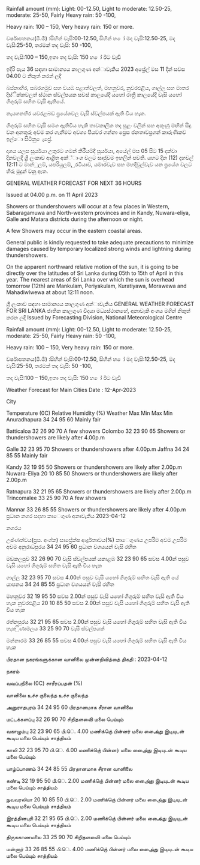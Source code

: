 Rainfall amount (mm): Light: 00-12.50, Light to moderate: 12.50-25, moderate: 25-50, Fairly Heavy rain: 50 -100,

Heavy rain: 100 – 150, Very heavy rain: 150 or more.

වර්ෂාපතනය(මි.මී) :සිහින් වැසි:00-12.50, සිහින් හ ෝ මද වැසි:12.50-25, මද වැසි:25-50, තරමක් තද වැසි: 50 -100,

තද වැසි:100 – 150,ඉතා තද වැසි: 150 හ ෝ ඊට වැඩි

ඉදිරි පැය 36 සඳහා සාමාන්‍යය කාලගුණ අන්‍ාවැකිය 2023 අප්‍රේල් මස 11 දින්‍ සවස 04.00 ට නිකුත් කරන්‍ ලදි

බස්නාහිර, සබරගමුව සහ වයඹ පළාත්වලත්, මහනුවර, නුවරඑළිය, ගාල්ල සහ මාතර දිස්ික්කවලත් ස්ථාන ස්වල්පයක සවස් කාලයේදී යහෝ රාත්‍රී කාලයේදී වැසි යහෝ ගිගුරුම් සහිත වැසි ඇතියේ.

නැයගනහිර යවරළබඩ ප්‍රයේශවල වැසි ස්වල්පයක් ඇති විය හැක.

ගිගුරුම් සහිත වැසි සමග ඇතිවිය හැකි තාවකාලික තද සුළං වලින් සහ අකුණු මඟින් සිදු වන අනතුරු අවම කර ගැනීමට අවශ්‍ය පියවර ගන්නා ප්‍රෙස ජනතාවප්‍රගන් කාරුණිකව ඉල්ො සිටිනු ෙැප්‍රේ.

දෘශය යලස සූර්යයා උතුරට ගමන් කිරීයම්දී සූර්යයා, අයේල් මස 05 සිට 15 දක්වා දිනවලදී ශ්‍රී ලංකාව ආශ්‍රිත අක්්ාංශ වලට සෘජුවම ඉහලින් පවතී. යහට දින (12) දහවල් 12:11 ට මාන්ුලම්, යපරියුලම්, ුරටියාව, යමාරවැව සහ මහදිවුල්වැව යන ප්‍රයේශ වලට හිරු මුදුන් වනු ඇත.

GENERAL WEATHER FORECAST FOR NEXT 36 HOURS

Issued at 04.00 p.m. on 11 April 2023

Showers or thundershowers will occur at a few places in Western, Sabaragamuwa and North-western provinces and in Kandy, Nuwara-eliya, Galle and Matara districts during the afternoon or night.

A few Showers may occur in the eastern coastal areas.

General public is kindly requested to take adequate precautions to minimize damages caused by temporary localized strong winds and lightning during thundershowers.

On the apparent northward relative motion of the sun, it is going to be directly over the latitudes of Sri Lanka during 05th to 15th of April in this year. The nearest areas of Sri Lanka over which the sun is overhead tomorrow (12th) are Mankulam, Periyakulam, Kuratiyawa, Morawewa and Mahadiwlwewa at about 12:11 noon.

ශ්‍රී ලංකාව සඳහා සාමාන්‍යය කාලගුණ අන්‍ාවැකිය GENERAL WEATHER FORECAST FOR SRI LANKA ජාතික කාලගුණ විදයා මධ්‍යස්ථානහේ, අනාවැකි අංශය මගින් නිකුත් කරන ලදි Issued by Forecasting Division, National Meteorological Centre

Rainfall amount (mm): Light: 00-12.50, Light to moderate: 12.50-25, moderate: 25-50, Fairly Heavy rain: 50 -100,

Heavy rain: 100 – 150, Very heavy rain: 150 or more.

වර්ෂාපතනය(මි.මී) :සිහින් වැසි:00-12.50, සිහින් හ ෝ මද වැසි:12.50-25, මද වැසි:25-50, තරමක් තද වැසි: 50 -100,

තද වැසි:100 – 150,ඉතා තද වැසි: 150 හ ෝ ඊට වැඩි

Weather Forecast for Main Cities Date : 12-Apr-2023

City

Temperature (0C) Relative Humidity (%) Weather Max Min Max Min Anuradhapura 34 24 95 60 Mainly fair

Batticaloa 32 26 90 70 A few showers Colombo 32 23 90 65 Showers or thundershowers are likely after 4.00p.m

Galle 32 23 95 70 Showers or thundershowers after 4.00p.m Jaffna 34 24 85 55 Mainly fair

Kandy 32 19 95 50 Showers or thundershowers are likely after 2.00p.m Nuwara-Eliya 20 10 85 50 Showers or thundershowers are likely after 2.00p.m

Ratnapura 32 21 95 65 Showers or thundershowers are likely after 2.00p.m Trincomalee 33 25 90 70 A few showers

Mannar 33 26 85 55 Showers or thundershowers are likely after 4.00p.m ප්‍රධාන නගර සදහා කාෙගුණ අනාවැකිය 2023-04-12

නගරය

උෂ්ණත්වය(ප්‍රස. අංශ්‍ක) සාප්‍රේක්ෂ ආර්ද්‍රතාවය(%) කාෙගුණය උපරිම අවම උපරිම අවම අනුරාධපුරය 34 24 95 60 ප්‍රධාන වශයයන් වැසි රහිත

මඩකලපුව 32 26 90 70 වැසි ස්වල්පයක් යකාළඹ 32 23 90 65 සවස 4.00න් පසුව වැසි යහෝ ගිගුරුම් සහිත වැසි ඇති විය හැක

ගාල්ල 32 23 95 70 සවස 4.00න් පසුව වැසි යහෝ ගිගුරුම් සහිත වැසි ඇති යේ යාපනය 34 24 85 55 ප්‍රධාන වශයයන් වැසි රහිත

මහනුවර 32 19 95 50 සවස 2.00න් පසුව වැසි යහෝ ගිගුරුම් සහිත වැසි ඇති විය හැක නුවරඑළිය 20 10 85 50 සවස 2.00න් පසුව වැසි යහෝ ගිගුරුම් සහිත වැසි ඇති විය හැක

රත්නපුරය 32 21 95 65 සවස 2.00න් පසුව වැසි යහෝ ගිගුරුම් සහිත වැසි ඇති විය හැක ිුණාමලය 33 25 90 70 වැසි ස්වල්පයක්

මන්නාරම 33 26 85 55 සවස 4.00න් පසුව වැසි යහෝ ගිගුරුම් සහිත වැසි ඇති විය හැක

பிரதான நகரங்களுக்கான வானிலை முன்னறிவித்தை் திகதி : 2023-04-12

நகரம்

வவப்பநிலை (0C) சாரீரப்பதன் (%)

வானிலை உச்ச குலைந்த உச்ச குலைந்த

அனுராதபுரம் 34 24 95 60 பிரதானமாக சீரான வானிலை

மட்டக்களப்பு 32 26 90 70 சிறிதளவிை் மலை பெய்யும்

வகாழும்பு 32 23 90 65 பி.ெ. 4.00 மணிக்குெ் பின்னர் மலை அை்ைது இடியுடன் கூடிய மலை பெய்யும் சாத்தியம்

காலி 32 23 95 70 பி.ெ. 4.00 மணிக்குெ் பின்னர் மலை அை்ைது இடியுடன் கூடிய மலை பெய்யும்

யாழ்ப்பாணம் 34 24 85 55 பிரதானமாக சீரான வானிலை

கண்டி 32 19 95 50 பி.ெ. 2.00 மணிக்குெ் பின்னர் மலை அை்ைது இடியுடன் கூடிய மலை பெய்யும் சாத்தியம்

நுவவரலியா 20 10 85 50 பி.ெ. 2.00 மணிக்குெ் பின்னர் மலை அை்ைது இடியுடன் கூடிய மலை பெய்யும் சாத்தியம்

இரத்தினபுரி 32 21 95 65 பி.ெ. 2.00 மணிக்குெ் பின்னர் மலை அை்ைது இடியுடன் கூடிய மலை பெய்யும் சாத்தியம்

திருககாணமலை 33 25 90 70 சிறிதளவிை் மலை பெய்யும்

மன்னார் 33 26 85 55 பி.ெ. 4.00 மணிக்குெ் பின்னர் மலை அை்ைது இடியுடன் கூடிய மலை பெய்யும் சாத்தியம்